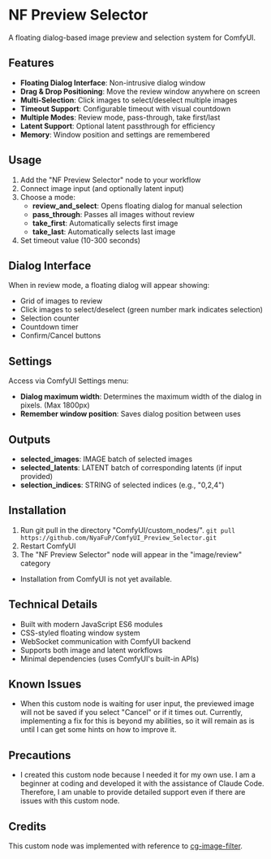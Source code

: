 # NF Preview Selector

A floating dialog-based image preview and selection system for ComfyUI.

## Features

- **Floating Dialog Interface**: Non-intrusive dialog window
- **Drag & Drop Positioning**: Move the review window anywhere on screen
- **Multi-Selection**: Click images to select/deselect multiple images
- **Timeout Support**: Configurable timeout with visual countdown
- **Multiple Modes**: Review mode, pass-through, take first/last
- **Latent Support**: Optional latent passthrough for efficiency
- **Memory**: Window position and settings are remembered

## Usage

1. Add the "NF Preview Selector" node to your workflow
2. Connect image input (and optionally latent input)
3. Choose a mode:
   - **review_and_select**: Opens floating dialog for manual selection
   - **pass_through**: Passes all images without review
   - **take_first**: Automatically selects first image
   - **take_last**: Automatically selects last image
4. Set timeout value (10-300 seconds)

## Dialog Interface

When in review mode, a floating dialog will appear showing:
- Grid of images to review
- Click images to select/deselect (green number mark indicates selection)
- Selection counter
- Countdown timer
- Confirm/Cancel buttons

## Settings

Access via ComfyUI Settings menu:
- **Dialog maximum width**: Determines the maximum width of the dialog in pixels. (Max 1800px)
- **Remember window position**: Saves dialog position between uses


## Outputs

- **selected_images**: IMAGE batch of selected images
- **selected_latents**: LATENT batch of corresponding latents (if input provided)
- **selection_indices**: STRING of selected indices (e.g., "0,2,4")

## Installation

1. Run git pull in the directory "ComfyUI/custom_nodes/".
 ```git pull https://github.com/NyaFuP/ComfyUI_Preview_Selector.git```
3. Restart ComfyUI
4. The "NF Preview Selector" node will appear in the "image/review" category
- Installation from ComfyUI is not yet available.

## Technical Details

- Built with modern JavaScript ES6 modules
- CSS-styled floating window system
- WebSocket communication with ComfyUI backend
- Supports both image and latent workflows
- Minimal dependencies (uses ComfyUI's built-in APIs)

## Known Issues
- When this custom node is waiting for user input, the previewed image will not be saved if you select "Cancel" or if it times out. Currently, implementing a fix for this is beyond my abilities, so it will remain as is until I can get some hints on how to improve it.

## Precautions

- I created this custom node because I needed it for my own use. I am a beginner at coding and developed it with the assistance of Claude Code. Therefore, I am unable to provide detailed support even if there are issues with this custom node.

## Credits

This custom node was implemented with reference to [cg-image-filter](https://github.com/chrisgoringe/cg-image-filter).
